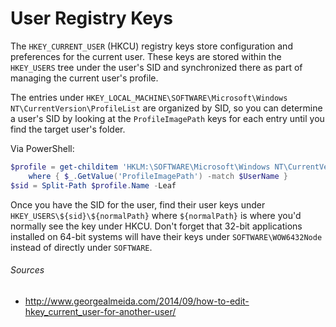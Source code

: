 # User Registry Keys
The `HKEY_CURRENT_USER` (HKCU) registry keys store configuration and preferences for the current user. These keys are stored within the `HKEY_USERS` tree under the user's SID and synchronized there as part of managing the current user's profile.

The entries under `HKEY_LOCAL_MACHINE\SOFTWARE\Microsoft\Windows NT\CurrentVersion\ProfileList` are organized by SID, so you can determine a user's SID by looking at the `ProfileImagePath` keys for each entry until you find the target user's folder.

Via PowerShell:

```PowerShell
$profile = get-childitem 'HKLM:\SOFTWARE\Microsoft\Windows NT\CurrentVersion\ProfileList' |
    where { $_.GetValue('ProfileImagePath') -match $UserName }
$sid = Split-Path $profile.Name -Leaf
```

Once you have the SID for the user, find their user keys under `HKEY_USERS\${sid}\${normalPath}` where `${normalPath}` is where you'd normally see the key under HKCU. Don't forget that 32-bit applications installed on 64-bit systems will have their keys under `SOFTWARE\WOW6432Node` instead of directly under `SOFTWARE`. 

###### Sources
* http://www.georgealmeida.com/2014/09/how-to-edit-hkey_current_user-for-another-user/